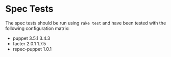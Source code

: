 Spec Tests
==========

The spec tests should be run using `rake test` and have been tested with the
following configuration matrix:

 * puppet                   3.5.1         3.4.3
 * facter                   2.0.1         1.7.5
 * rspec-puppet             1.0.1
